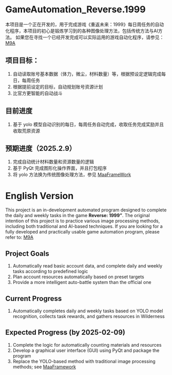 # GameAutomation_Reverse.1999
本项目是一个正在开发的，用于完成游戏《重返未来：1999》每日周任务的自动化程序，本项目的初心是锻炼学习到的各种图像处理方法，包括传统方法与AI方法。
如果您在寻找一个已经开发完成可以实际运用的游戏自动化程序，请参见： [M9A](https://github.com/MaaXYZ/M9A)

## 项目目标：
1. 自动读取账号基本数据（体力，微尘，材料数量）等，根据预设定逻辑完成每日，每周任务
2. 根据提前设定的目标，自动规划账号资源计划
3. 比官方更智能的自动战斗

## 目前进度
1. 基于 yolo 模型自动识别的每日，每周任务自动完成，收取任务完成奖励并且收取荒原资源

## 预期进度（2025.2.9）
1. 完成自动统计材料数量和资源数量的逻辑
2. 基于 PyQt 完成图形化操作界面，并且打包程序
3. 将 yolo 方法换为传统图像处理方法，参见 [MaaFrameWork](https://github.com/MaaXYZ/MaaFramework)

# English Version

This project is an in-development automated program designed to complete the daily and weekly tasks in the game **Reverse: 1999”**. The original intention of this project is to practice various image processing methods, including both traditional and AI-based techniques.
If you are looking for a fully developed and practically usable game automation program, please refer to: [M9A](https://github.com/MaaXYZ/M9A)

## Project Goals
1. Automatically read basic account data, and complete daily and weekly tasks according to predefined logic  
2. Plan account resources automatically based on preset targets  
3. Provide a more intelligent auto-battle system than the official one  

## Current Progress
1. Automatically completes daily and weekly tasks based on YOLO model recognition, collects task rewards, and gathers resources in Wilderness

## Expected Progress (by 2025-02-09)
1. Complete the logic for automatically counting materials and resources  
2. Develop a graphical user interface (GUI) using PyQt and package the program  
3. Replace the YOLO-based method with traditional image processing methods; see [MaaFramework](https://github.com/MaaXYZ/MaaFramework) 
